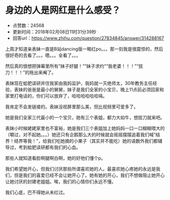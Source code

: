 # 身边的人是网红是什么感受？
- 点赞数：24568
- 更新时间：2018年02月08日11时31分39秒
- 回答url：https://www.zhihu.com/question/27834845/answer/314288167
<body>
 <p data-pid="-Nknycmj">上周才知道亲表妹一直是B站dancing版一略红po。。。那一刻我是很震惊的，然后很好奇的去看了。。。嗯。。。全看了。。。</p>
 <p data-pid="QC_nVKx-">然后真的很想把弹幕里所有“妹子好腿！”“妹子求约”“我老婆！！！”“拔刀！！！”的拖出来阉了。</p>
 <p data-pid="HJIBlyWt">表妹现在蛤肥读研并住我家由我妈监护，我妈就一灭绝师太，30年教务主任经验，表妹的爸爸是最小的舅舅，妹子是我们全家的小宝贝，晚上11点前必须回家和家里打电话的，你们可以放弃了，哈哈哈哈哈哈嗝。</p>
 <p data-pid="VnUx17Be">我肯定不会发链接的。表妹没视屏里那么美，但比视频里可爱多了。</p>
 <p data-pid="XcF8LYo6">她是我们全家三代最小的一个宝贝，她有三个表姐，都力大如牛，想拔刀就来吧。</p>
 <p data-pid="ATA5yCUL">表妹小时候姥姥家里也不富裕，她是我们三个表姐加上她妈妈一口一口糊糊喂大的（嚼过，对不起她。。。）她还只有企鹅那么大的时候就会摇摇摆摆追着我们喊“结界！结界等我！”，给我们吃她摘的小果子（其实并不能吃）她的语数外我们都辅导过，考到蛤肥读研都有我们的心血。</p>
 <p data-pid="IuU2rVi5">那些人就知道看脸啊腿啊白啊，她的好他们懂个p。</p>
 <p data-pid="RZ5M5dVe">我们希望她开心，但我们讨厌那些所谓喜欢她的人。最喜欢她心疼她的永远是我们，但是我们的喜爱已经不会让她开心了。她有她的开心，我们不想做阻止她开心让她讨厌的封建老姐姐。唉，我们的心情你们永远不懂。</p>
 <p data-pid="_uj-TDVx">我们心底，巴不得她从未红过。</p>
</body>
